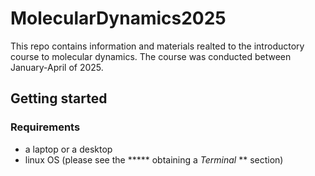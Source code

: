 # MolecularDynamics2025
This repo contains information and materials realted to the introductory course to molecular dynamics. The course was conducted between January-April of 2025.

## Getting started
### Requirements
- a laptop or a desktop
- linux OS (please see the ***** obtaining a _Terminal_ ** section)

